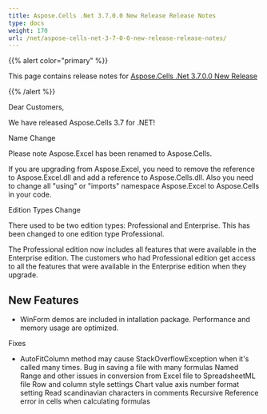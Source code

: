 ```yaml
---
title: Aspose.Cells .Net 3.7.0.0 New Release Release Notes
type: docs
weight: 170
url: /net/aspose-cells-net-3-7-0-0-new-release-release-notes/
---
```


{{% alert color="primary" %}} 

This page contains release notes for [Aspose.Cells .Net 3.7.0.0 New Release](https://downloads.aspose.com/cells/net/new-releases/aspose.cells-.net-3.7.0.0-new-release/)

{{% /alert %}} 

Dear Customers, 

We have released Aspose.Cells 3.7 for .NET! 

Name Change 

Please note Aspose.Excel has been renamed to Aspose.Cells. 

If you are upgrading from Aspose.Excel, you need to remove the reference to Aspose.Excel.dll and add a reference to Aspose.Cells.dll. Also you need to change all "using" or "imports" namespace Aspose.Excel to Aspose.Cells in your code. 



Edition Types Change 

There used to be two edition types: Professional and Enterprise. This has been changed to one edition type Professional. 

The Professional edition now includes all features that were available in the Enterprise edition. The customers who had Professional edition get access to all the features that were available in the Enterprise edition when they upgrade. 


## **New Features**
- WinForm demos are included in intallation package.
  Performance and memory usage are optimized. 



Fixes 

- AutoFitColumn method may cause StackOverflowException when it's called many times.
  Bug in saving a file with many formulas 
  Named Range and other issues in conversion from Excel file to SpreadsheetML file 
  Row and column style settings 
  Chart value axis number format setting 
  Read scandinavian characters in comments 
  Recursive Reference error in cells when calculating formulas 


